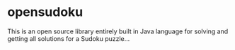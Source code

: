opensudoku
==========

This is an open source library entirely built in Java language for solving and getting all solutions for a Sudoku puzzle...
